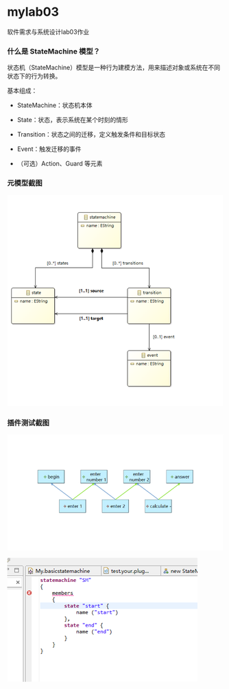 # mylab03
软件需求与系统设计lab03作业

### 什么是 StateMachine 模型？
状态机（StateMachine）模型是一种行为建模方法，用来描述对象或系统在不同状态下的行为转换。

基本组成：

- StateMachine：状态机本体

- State：状态，表示系统在某个时刻的情形

- Transition：状态之间的迁移，定义触发条件和目标状态

- Event：触发迁移的事件

- （可选）Action、Guard 等元素

### 元模型截图

![Meta Model](imgs\metamodel.png)

### 插件测试截图

![Test1](imgs\test1.png)

![Test2](imgs\test2.png)